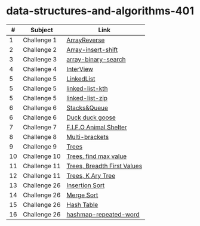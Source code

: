 # data-structures-and-algorithms-401

|#|Subject|Link|
|-----|--------|--------|
|1   |Challenge 1|[ArrayReverse](./Challenge/ArrayReverse)|
|2   |Challenge 2|[Array-insert-shift](./Challenge/Array-insert-shift)|
|3   |Challenge 3|[array-binary-search](./Challenge/array-binary-search)|
|4   |Challenge 4|[InterView](./Challenge/InterView)|
|5   |Challenge 5|[LinkedList](./Challenge/LinkedList)|
|5   |Challenge 5|[linked-list-kth](./Challenge/LinkedList)|
|5   |Challenge 5|[linked-list-zip](./Challenge/LinkedList)|
|6   |Challenge 6|[Stacks&Queue](./Challenge/Stack-Queue)|
|6   |Challenge 6|[Duck duck goose](./Challenge/Stack-Queue)|
|7   |Challenge 7|[F.I.F.O Animal Shelter](./Challenge/Stack-Queue/app/src/main/java/stack/Queue/FifoAnimalShelter)|
|8   |Challenge 8|[Multi-brackets](./Challenge/Stack-Queue/app/src/main/java/stack/Queue/multiBrackets)|
|9   |Challenge 9|[Trees](./Challenge/Trees)|
|10   |Challenge 10|[Trees, find max value](./Challenge/Trees/app/src/whiteBoards/findMaxValue)|
|11   |Challenge 11|[Trees, Breadth First Values](./Challenge/Trees/app/src/whiteBoards/breadthfirstTree)|
|12   |Challenge 11|[Trees, K Ary Tree](./Challenge/tree-fizz-buzz)|
|13   |Challenge 26|[Insertion Sort](./Challenge/Selection-Sort)|
|14   |Challenge 26|[Merge Sort](./Challenge/Merge-Sort)|
|15   |Challenge 26|[Hash Table](./Challenge/HashTable)|
|16   |Challenge 26|[hashmap-repeated-word](./Challenge/HashTable/repeated-word)|